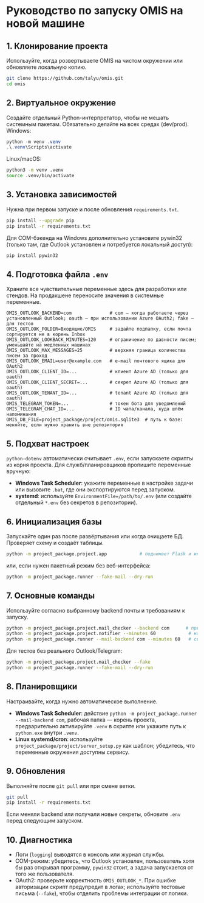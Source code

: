 ﻿# Руководство по запуску OMIS на новой машине

## 1. Клонирование проекта
Используйте, когда розвертываете OMIS на чистом окружении или обновляете локальную копию.
```bash
git clone https://github.com/talyu/omis.git
cd omis
```

## 2. Виртуальное окружение
Создайте отдельный Python-интерпретатор, чтобы не мешать системным пакетам. Обязательно делайте на всех средах (dev/prod).
Windows:
```powershell
python -m venv .venv
.\.venv\Scripts\activate
```
Linux/macOS:
```bash
python3 -m venv .venv
source .venv/bin/activate
```

## 3. Установка зависимостей
Нужна при первом запуске и после обновления `requirements.txt`.
```bash
pip install --upgrade pip
pip install -r requirements.txt
```
Для COM-бэкенда на Windows дополнительно установите pywin32 (только там, где Outlook установлен и потребуется локальный доступ):
```bash
pip install pywin32
```

## 4. Подготовка файла `.env`
Храните все чувствительные переменные здесь для разработки или стендов. На продакшене переносите значения в системные переменные.
```dotenv
OMIS_OUTLOOK_BACKEND=com              # com — когда работаете через установленный Outlook; oauth — при использовании Azure OAuth2; fake — для тестов
OMIS_OUTLOOK_FOLDER=Входящие/OMIS     # задайте подпапку, если почта сортируется не в корень Inbox
OMIS_OUTLOOK_LOOKBACK_MINUTES=120     # ограничение по давности писем; уменьшайте на медленных машинах
OMIS_OUTLOOK_MAX_MESSAGES=25          # верхняя граница количества писем за проход
OMIS_OUTLOOK_EMAIL=user@example.com   # e-mail почтового ящика для OAuth2
OMIS_OUTLOOK_CLIENT_ID=...            # клиент Azure AD (только для oauth)
OMIS_OUTLOOK_CLIENT_SECRET=...        # секрет Azure AD (только для oauth)
OMIS_OUTLOOK_TENANT_ID=...            # tenant Azure AD (только для oauth)
OMIS_TELEGRAM_TOKEN=...               # токен бота для уведомлений
OMIS_TELEGRAM_CHAT_ID=...             # ID чата/канала, куда шлём напоминания
OMIS_DB_FILE=project_package/project/omis.sqlite3  # путь к базе: меняйте, если нужно хранить вне репозитория
```

## 5. Подхват настроек
`python-dotenv` автоматически считывает `.env`, если запускаете скрипты из корня проекта. Для служб/планировщиков пропишите переменные вручную:
- **Windows Task Scheduler**: укажите переменные в настройке задачи или вызовите `.bat`, где они экспортируются перед запуском.
- **systemd**: используйте `EnvironmentFile=/path/to/.env` (или создайте отдельный `*.env` без секретов в репозитории).

## 6. Инициализация базы
Запускайте один раз после развёртывания или когда очищаете БД. Проверяет схему и создаёт таблицы.
```bash
python -m project_package.project.app            # поднимает Flask и инициализирует БД
```
или, если нужен пакетный режим без веб-интерфейса:
```bash
python -m project_package.runner --fake-mail --dry-run
```

## 7. Основные команды
Используйте согласно выбранному backend почты и требованиям к запуску.
```bash
python -m project_package.project.mail_checker --backend com      # принудительно COM (иначе сработает auto)
python -m project_package.project.notifier --minutes 60            # напоминания о задержках
python -m project_package.runner --mail-backend com --minutes 60   # связка почты и уведомлений
```
Для тестов без реального Outlook/Telegram:
```bash
python -m project_package.project.mail_checker --fake
python -m project_package.runner --fake-mail --dry-run
```

## 8. Планировщики
Настраивайте, когда нужно автоматическое выполнение.
- **Windows Task Scheduler**: действие `python -m project_package.runner --mail-backend com`, рабочая папка — корень проекта, предварительно активируйте `.venv` в скрипте или укажите путь к `python.exe` внутри `.venv`.
- **Linux systemd/cron**: используйте `project_package/project/server_setup.py` как шаблон; убедитесь, что переменные окружения доступны сервису.

## 9. Обновления
Выполняйте после `git pull` или при смене ветки.
```bash
git pull
pip install -r requirements.txt
```
Если меняли backend или получали новые секреты, обновите `.env` перед следующим запуском.

## 10. Диагностика
- Логи (`logging`) выводятся в консоль или журнал службы.
- COM-режим: убедитесь, что Outlook установлен, пользователь хотя бы раз открывал программу, `pywin32` стоит, а задача запускается от того же пользователя.
- OAuth2: проверьте корректность `OMIS_OUTLOOK_*`. При ошибке авторизации скрипт предупредит в логах; используйте тестовые письма (`--fake`), чтобы отделить проблемы интеграции от логики.
